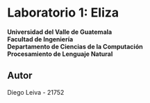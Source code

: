 # Laboratorio 1: Eliza

**Universidad del Valle de Guatemala**  
**Facultad de Ingeniería**  
**Departamento de Ciencias de la Computación**  
**Procesamiento de Lenguaje Natural**

## Autor

Diego Leiva - 21752
